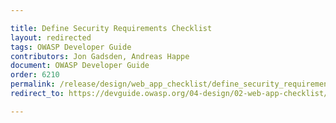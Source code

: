 ```yaml
---

title: Define Security Requirements Checklist
layout: redirected
tags: OWASP Developer Guide
contributors: Jon Gadsden, Andreas Happe
document: OWASP Developer Guide
order: 6210
permalink: /release/design/web_app_checklist/define_security_requirements/
redirect_to: https://devguide.owasp.org/04-design/02-web-app-checklist/01-define-security-requirements/

---
```

